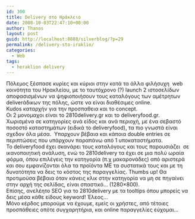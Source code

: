 ```yaml
---
id: 300
title: Delivery στο Ηράκλειο
date: 2008-10-03T22:47:10+00:00
author: Thanos
layout: post
guid: http://localhost:8888/silverblog/?p=29
permalink: /delivery-sto-iraklio/
categories:
  - Web
tags:
  - heraklion delivery
---
```

Πόλεμος ξέσπασε κυρίες και κύριοι στην κατά τα άλλα φιλήσυχη  web κοινότητα του Ηρακλείου, με το ταυτόχρονο (?) launch 2 ιστοσελίδων αποφασισμένων να ψηφιοποιήσουν τους καταλόγους των αμέτρητων deliverάδικων της πόλης, ώστε να είναι διαθέσιμες online.  
Kudos καταρχήν για την προσπαθεια και το concept.  
Οι 2 μονομαχοι είναι το 2810delivery.gr και το deliveryfood.gr.  
Χωρισμένα σε κατηγορίες ανά είδος και ανά περιοχή, με ένα σεβαστό ποσοστό καταστημάτων (ειδικά το deliveryfood), τα πιο γνωστά είναι σχεδον όλα μέσα.  Υπαρχουν βέβαια και κάποια double entries σε περιπτώσεις που υπάρχουν παραπάνω από 1 υποκαταστήματα.  
Το deliveryfood έχει σκανάρει τους καταλόγους και τους παρουσιάζει  σε ικανοποιητική ανάλυση, ενώ το 2810delivery τα έχει σε μια πολύ ωραία φόρμα, όπου επιλέγεις την κατηγορία (π.χ μακαρονάδες) από αριστερά και σου εμφανίζονται όλα τα προϊόντα ΜΕ τα συστατικά τους και με τη δυνατότητα να δεις το κόστος της παραγγελίας. Thumbs up! Θα προτιμούσα βέβαια όταν κάνεις κλικ στην κατηγορία να μη σε πηγαίνει στην αρχή της σελίδας, είναι σπαστικό… (1280×800).  
Επίσης, ανελέητο SEO για το 2810delivery με τα tooltips όπου μπορείς να δεις μέσα κάθε είδους keyword! Έλεος…  
Μόνο κέρδος μπορούμε να έχουμε, εμείς οι χρήστες, από τέτοιες προσπάθειες οπότε συγχαρητήρια, και online παραγγελίες εύχομαι…